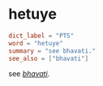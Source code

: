 # hetuye

``` toml
dict_label = "PTS"
word = "hetuye"
summary = "see bhavati."
see_also = ["bhavati"]
```

see *[bhavati](bhavati.md)*.


